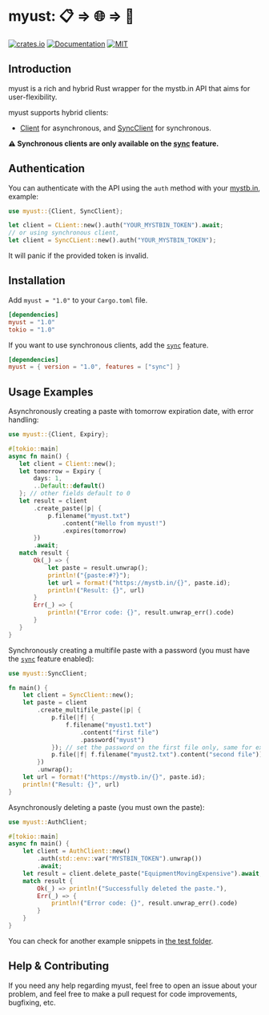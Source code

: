  # **myust**: 📋 => 🌐 => 🦀
 
[![crates.io][crates-io-badge]][crates-io]
[![Documentation][docs-badge]][docs]
[![MIT][license-badge]](./LICENSE)

 ## Introduction

 myust is a rich and hybrid Rust wrapper for the mystb.in API that aims for user-flexibility.
 
 myust supports hybrid clients:

- [Client] for asynchronous, and [SyncClient] for synchronous.

**⚠️ Synchronous clients are only available on the [sync] feature.**

## Authentication

You can authenticate with the API using the `auth` method with your
[mystb.in], example:

```rust
use myust::{Client, SyncClient};

let client = CLient::new().auth("YOUR_MYSTBIN_TOKEN").await;
// or using synchronous client,
let client = SyncCLient::new().auth("YOUR_MYSTBIN_TOKEN");
```

It will panic if the provided token is invalid.

 ## Installation

 Add `myust = "1.0"` to your `Cargo.toml` file.

 ```toml
 [dependencies]
 myust = "1.0"
 tokio = "1.0"
 ```

 If you want to use synchronous clients, add the [`sync`][sync] feature.

 ```toml
 [dependencies]
 myust = { version = "1.0", features = ["sync"] }
 ```

 ## Usage Examples

 Asynchronously creating a paste with tomorrow expiration date, with error handling:
 ```rust
 use myust::{Client, Expiry};

#[tokio::main]
async fn main() {
    let client = Client::new();
    let tomorrow = Expiry {
        days: 1,
        ..Default::default()
    }; // other fields default to 0
    let result = client
        .create_paste(|p| {
            p.filename("myust.txt")
                .content("Hello from myust!")
                .expires(tomorrow)
        })
        .await;
    match result {
        Ok(_) => {
            let paste = result.unwrap();
            println!("{paste:#?}");
            let url = format!("https://mystb.in/{}", paste.id);
            println!("Result: {}", url)
        }
        Err(_) => {
            println!("Error code: {}", result.unwrap_err().code)
        }
    }
}
```
Synchronously creating a multifile paste with a password (you must have the [`sync`][sync] feature enabled):
```rust
use myust::SyncClient;

fn main() {
    let client = SyncClient::new();
    let paste = client
        .create_multifile_paste(|p| {
            p.file(|f| {
                f.filename("myust1.txt")
                    .content("first file")
                    .password("myust")
            }); // set the password on the first file only, same for expiration date
            p.file(|f| f.filename("myust2.txt").content("second file"))
        })
        .unwrap();
    let url = format!("https://mystb.in/{}", paste.id);
    println!("Result: {}", url)
}
```

Asynchronously deleting a paste (you must own the paste):
```rust
use myust::AuthClient;

#[tokio::main]
async fn main() {
    let client = AuthClient::new()
        .auth(std::env::var("MYSTBIN_TOKEN").unwrap())
        .await;
    let result = client.delete_paste("EquipmentMovingExpensive").await; // The paste ID to delete
    match result {
        Ok(_) => println!("Successfully deleted the paste."),
        Err(_) => {
            println!("Error code: {}", result.unwrap_err().code)
        }
    }
}
```

You can check for another example snippets in [the test folder](tests/).

## Help & Contributing

If you need any help regarding myust, feel free to open an issue about your problem, and feel free to make a pull request for code improvements, bugfixing, etc.

[Client]: https://docs.rs/myust/latest/myust/struct.Client.html
[SyncClient]: https://docs.rs/myust/latest/myust/sync/struct.SyncClient.html
[sync]: https://docs.rs/myust/latest/myust/sync/index.html
[crates-io-badge]: https://img.shields.io/crates/v/myust.svg
[crates-io]: https://crates.io/crates/myust
[docs-badge]: https://docs.rs/myust/badge.svg
[docs]: https://docs.rs/myust
[license-badge]: https://img.shields.io/crates/l/myust.svg
[mystb.in]: https://mystb.in